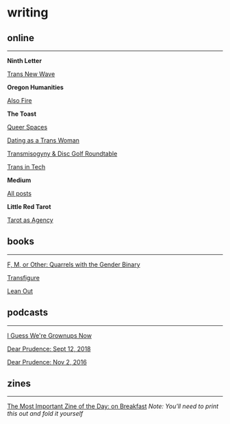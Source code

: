 # writing

## online
<hr>

**Ninth Letter**

[Trans New Wave](http://www.ninthletter.com/trans-new-wave)

**Oregon Humanities**

[Also Fire](http://oregonhumanities.org/rll/beyond-the-margins/also-fire/)

**The Toast**

[Queer Spaces](http://the-toast.net/2016/04/18/everyone-but-cis-men-creating-better-safe-spaces-for-lgbt-people/)

[Dating as a Trans Woman](http://the-toast.net/2014/09/08/dating-women-trans-woman-suggestions/)

[Transmisogyny & Disc Golf Roundtable](http://the-toast.net/2016/01/12/transmisogyny-and-disc-golfing-round-table-a-chat-with-mey-rude-brook-shelley-frances-lee-and-gabby-bellot/)

[Trans in Tech](http://the-toast.net/2014/02/07/trans-tech-industry/)

**Medium**

[All posts](https://medium.com/@brookshelley/)

**Little Red Tarot**

[Tarot as Agency](http://littleredtarot.com/tarot-as-agency-how-reading-tarot-is-a-radical-break-with-my-past/)

## books
<hr>

[F, M, or Other: Quarrels with the Gender Binary](https://knighterrantpress.bigcartel.com/product/f-m-or-other-quarrels-with-the-gender-binary-volume-1)

[Transfigure](http://transfigureproject.com/brook-shelley/)

[Lean Out](http://www.orbooks.com/catalog/lean-out/)

## podcasts
<hr>

[I Guess We're Grownups Now](https://goodstuff.fm/grownups/)

[Dear Prudence: Sept 12, 2018](http://www.slate.com/articles/podcasts/dear_prudence/2018/09/dear_prudence_podcast_the_sister_misery_edition.html)

[Dear Prudence:  Nov 2, 2016](https://slate.com/human-interest/2016/11/dear-prudence-podcast-asian-fetishes-racist-group-texts-and-ambien-zombies.html)

## zines
<hr>

[The Most Important Zine of the Day: on Breakfast](https://www.dropbox.com/s/voh2uoxdcizl86a/BreakfastZine-3.pdf?dl=0) _Note: You'll need to print this out and fold it yourself_
